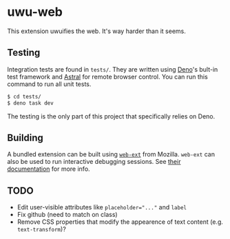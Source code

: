 # uwu-web

This extension uwuifies the web. It's way harder than it seems.

## Testing

Integration tests are found in `tests/`. They are written using [Deno]'s
bult-in test framework and [Astral] for remote browser control. You can run
this command to run all unit tests.

```sh
$ cd tests/
$ deno task dev
```

The testing is the only part of this project that specifically relies on Deno.

[Deno]: https://deno.land/
[Astral]: https://jsr.io/@astral/astral

## Building

A bundled extension can be built using [`web-ext`] from Mozilla.
`web-ext` can also be used to run interactive debugging sessions.
See [their documentation][web-ext-run] for more info.

[`web-ext`]: https://github.com/mozilla/web-ext
[web-ext-run]: https://extensionworkshop.com/documentation/develop/web-ext-command-reference/#web-ext-run

## TODO

* Edit user-visible attributes like `placeholder="..."` and `label`
* Fix github (need to match on class)
* Remove CSS properties that modify the appearence of text content (e.g. `text-transform`)?
